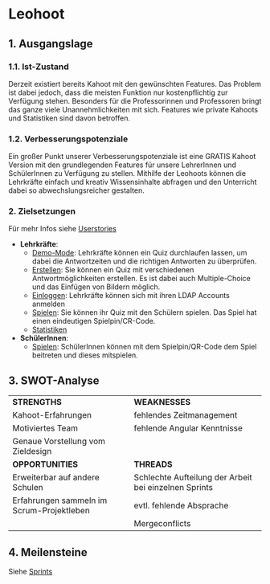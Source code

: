 # Leohoot

## 1. Ausgangslage
### 1.1. Ist-Zustand
Derzeit existiert bereits Kahoot mit den gewünschten Features. Das Problem ist dabei jedoch, dass die meisten Funktion nur kostenpflichtig zur Verfügung stehen. Besonders für die Professorinnen und Professoren bringt das ganze viele Unannehmlichkeiten mit sich. Features wie private Kahoots und Statistiken sind davon betroffen.

### 1.2. Verbesserungspotenziale
Ein großer Punkt unserer Verbesserungspotenziale ist eine GRATIS Kahoot Version mit den grundlegenden Features für unsere LehrerInnen und SchülerInnen zu Verfügung zu stellen. Mithilfe der Leohoots können die Lehrkräfte einfach und kreativ Wissensinhalte abfragen und den Unterricht dabei so abwechslungsreicher gestalten.

### 2. Zielsetzungen
Für mehr Infos siehe [Userstories](https://github.com/orgs/SYP-AHIF-2023-24-25/projects/4)
* **Lehrkräfte**:
    * <u>Demo-Mode</u>: Lehrkräfte können ein Quiz durchlaufen lassen, um dabei die Antwortzeiten und die richtigen Antworten zu überprüfen.
    * <u>Erstellen</u>: Sie können ein Quiz mit verschiedenen Antwortmöglichkeiten erstellen. Es ist dabei auch Multiple-Choice und das Einfügen von Bildern möglich.
    * <u>Einloggen</u>: Lehrkräfte können sich mit ihren LDAP Accounts anmelden
    * <u>Spielen</u>: Sie können ihr Quiz mit den Schülern spielen. Das Spiel hat einen eindeutigen Spielpin/CR-Code.
    * <u>Statistiken</u>
* **SchülerInnen**:
    * <u>Spielen</u>: SchülerInnen können mit dem Spielpin/QR-Code dem Spiel beitreten und dieses mitspielen.

## 3. SWOT-Analyse

| | |
|---------------|-----------|
| **STRENGTHS**       | **WEAKNESSES** |
| Kahoot-Erfahrungen            | fehlendes Zeitmanagement          |
| Motiviertes Team | fehlende Angular Kenntnisse |
| Genaue Vorstellung vom Zieldesign||
| **OPPORTUNITIES** | **THREADS**   |
| Erweiterbar auf andere Schulen              | Schlechte Aufteilung der Arbeit bei einzelnen Sprints|
| Erfahrungen sammeln im Scrum-Projektleben| evtl. fehlende Absprache|
||Mergeconflicts|

## 4. Meilensteine
Siehe [Sprints](https://github.com/orgs/SYP-AHIF-2023-24-25/projects/4)
